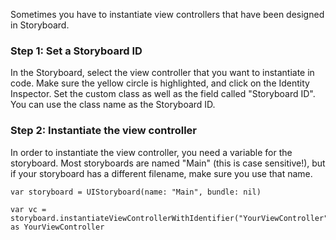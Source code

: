 Sometimes you have to instantiate view controllers that have been designed in Storyboard.

### Step 1: Set a Storyboard ID

In the Storyboard, select the view controller that you want to instantiate in code. Make sure the yellow circle is highlighted, and click on the Identity Inspector. Set the custom class as well as the field called "Storyboard ID". You can use the class name as the Storyboard ID.

### Step 2: Instantiate the view controller

In order to instantiate the view controller, you need a variable for the storyboard. Most storyboards are named "Main" (this is case sensitive!), but if your storyboard has a different filename, make sure you use that name.

```
var storyboard = UIStoryboard(name: "Main", bundle: nil)

var vc = storyboard.instantiateViewControllerWithIdentifier("YourViewController") as YourViewController

```
